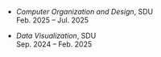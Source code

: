 - *Computer Organization and Design*, SDU  
  Feb. 2025 – Jul. 2025  

- *Data Visualization*, SDU  
  Sep. 2024 – Feb. 2025  
